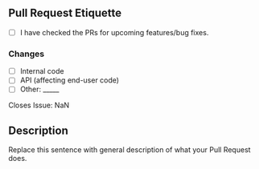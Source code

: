 ## Pull Request Etiquette

<!--
  There are several guidelines you should follow in order for your
  Pull Request to be merged.
-->

- [ ] I have checked the PRs for upcoming features/bug fixes.

<!--
  It is sometimes better to include more changes in a single commit. 
  If you find yourself having an overwhelming amount of commits, you
  can **rebase** your branch.
-->

### Changes

- [ ] Internal code
- [ ] API (affecting end-user code)
- [ ] Other: \_____ <!-- Insert other type here -->

<!-- Replace "NaN" with an issue number if this is a response to an issue -->

Closes Issue: NaN

## Description

Replace this sentence with general description of what your Pull Request does.
